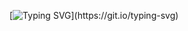 [![Typing SVG](https://readme-typing-svg.demolab.com?font=Fira+Code&size=40&duration=5500&pause=1500&color=00FF00&multiline=true&random=false&width=450&lines=Hello+World!)](https://git.io/typing-svg)
